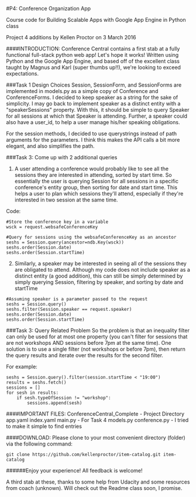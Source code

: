 #P4: Conference Organization App

Course code for Building Scalable Apps with Google App Engine in Python class

Project 4 additions by Kellen Proctor on 3 March 2016

####INTRODUCTION:
Conference Central contains a first stab at a fully functional full-stack python web app! Let's hope it works! Written using Python and the Google App Engine, and based off of the excellent class taught by Magnus and Karl (super thumbs up!!), we're looking to exceed expectations.

###Task 1 Design Choices
Session, SessionForm, and SessionForms are implemented in models.py as a simple copy of Conference and ConferenceForms. I decided to keep speaker as a string for the sake of simplicity. I may go back to implement speaker as a distinct entity with a "speakerSessions" property. With this, it should be simple to query Speaker for all sessions at which that Speaker is attending. Further, a speaker could also have a user_id, to help a user manage his/her speaking obligations.

For the session methods, I decided to use querystrings instead of path arguments for the parameters. I think this makes the API calls a bit more elegant, and also simplifies the path.

###Task 3: Come up with 2 additional queries
1. A user attending a conference would probably like to see all the sessions they are interested in attending, sorted by start time. So essentially the user is querying Session for all sessions in a specific conference's entity group, then sorting for date and start time. This helps a user to plan which sessions they'll attend, especially if they're interested in two session at the same time.

Code:
```
#Store the conference key in a variable
wsck = request.websafeConferenceKey

#Query for sessions using the websafeConferenceKey as an ancestor
seshs = Session.query(ancestor=ndb.Key(wsck))
seshs.order(Session.date)
seshs.order(Session.startTime)
``` 

2. Similarly, a speaker may be interested in seeing all of the sessions they are obligated to attend. Although my code does not include speaker as a distinct entity (a good addition), this can still be simply determined by simply querying Session, filtering by speaker, and sorting by date and startTime

```
#Assuming speaker is a parameter passed to the request
seshs = Session.query()
seshs.filter(Session.speaker == request.speaker)
seshs.order(Session.date)
seshs.order(Session.startTime)
```

###Task 3: Query Related Problem
So the problem is that an inequality filter can only be used for at most one property (you can't filter for sessions that are not workshops AND sessions before 7pm at the same time). One solution is to use a single filter (not workshops or before 7pm), then return the query results and iterate over the results for the second filter.

For example:
```
seshs = Session.query().filter(session.startTime < "19:00")
results = seshs.fetch()
sessions = []
for sesh in results:
    if sesh.typeOfSession != "workshop":
        sessions.append(sesh)
```

####IMPORTANT FILES:
ConferenceCentral_Complete - Project Directory
app.yaml
index.yaml
main.py - For Task 4
models.py
conference.py - I tried to make it simple to find entries

####DOWNLOAD:
Please clone to your most convenient directory (folder) via the following
command:


```
git clone https://github.com/kellenproctor/item-catalog.git item-catalog
```


######Enjoy your experience! All feedback is welcome!

A third stab at these, thanks to some help from Udacity and some resources
from coach (unknown). Will check out the Readme class soon, I promise.